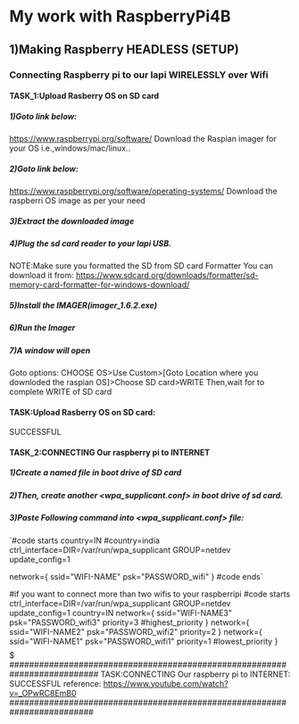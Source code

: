 # My work with RaspberryPi4B

## 1)Making Raspberry HEADLESS (SETUP)
### Connecting Raspberry pi to our lapi WIRELESSLY over Wifi


#### TASK_1:Upload Rasberry OS on SD card

##### 1)Goto link below:
https://www.raspberrypi.org/software/
Download the Raspian imager for your OS i.e.,windows/mac/linux..

##### 2)Goto link below:
https://www.raspberrypi.org/software/operating-systems/
Download the raspberri OS image as per your need

##### 3)Extract the downloaded image

##### 4)Plug the sd card reader to your lapi USB.
NOTE:Make sure you formatted the SD from SD card Formatter
You can download it from:
https://www.sdcard.org/downloads/formatter/sd-memory-card-formatter-for-windows-download/

##### 5)Install the IMAGER(imager_1.6.2.exe)

##### 6)Run the Imager

##### 7)A window will open
Goto options:
CHOOSE OS>Use Custom>[Goto Location where you downloded the raspian OS]>Choose SD card>WRITE
Then,wait for to complete WRITE of SD card 

#### TASK:Upload Rasberry OS on SD card:
SUCCESSFUL

#### TASK_2:CONNECTING Our raspberry pi to INTERNET

##### 1)Create a <ssh> named file in boot drive of SD card

##### 2)Then, create another <wpa_supplicant.conf> in boot drive of sd card.

##### 3)Paste Following command into <wpa_supplicant.conf> file:

`#code starts
country=IN           #country=india
ctrl_interface=DIR=/var/run/wpa_supplicant GROUP=netdev
update_config=1

network={
    ssid="WIFI-NAME"
    psk="PASSWORD_wifi"
}
#code ends`

#if you want to connect more than two wifis to your raspberripi
#code starts
ctrl_interface=DIR=/var/run/wpa_supplicant GROUP=netdev
update_config=1
country=IN
network={
   ssid="WIFI-NAME3"
    psk="PASSWORD_wifi3"
    priority=3              #highest_priority
}
network={
   ssid="WIFI-NAME2"
    psk="PASSWORD_wifi2"
   priority=2
}
network={
   ssid="WIFI-NAME1"
    psk="PASSWORD_wifi1"
   priority=1               #lowest_priority
}
$$$$$$$$$$$$$$$$$$$$$$$$$$$$$$$$$$$$$$$$$$$$$$$$$$$$$$$$$$$$$$$$$$$$$$$$$$$$$$$$$$$$$$$$$$$$$$$$$$$$$$$$$$$$$$$$$$$$$$$$$$$$$$$$$$$$$$$$$$$$$$$$$$$$$$$$$
##########################################################################
TASK:CONNECTING Our raspberry pi to INTERNET:
SUCCESSFUL
reference:
https://www.youtube.com/watch?v=_OPwRC8EmB0
#########################################################################


